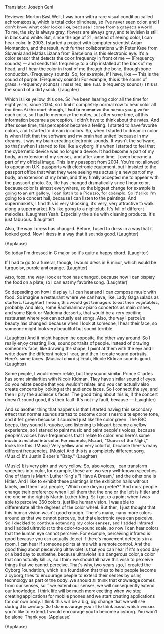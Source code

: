 

Translator: Joseph Geni

Reviewer: Morton Bast
Well, I was born with a rare visual condition
called achromatopsia, which is total color blindness,
so I&#39;ve never seen color,
and I don&#39;t know what color looks like,
because I come from a grayscale world.
To me, the sky is always gray,
flowers are always gray,
and television is still in black and white.
But, since the age of 21,
instead of seeing color, I can hear color.
In 2003, I started a project
with computer scientist Adam Montandon,
and the result, with further collaborations
with Peter Kese from Slovenia
and Matias Lizana from Barcelona,
is this electronic eye.
It&#39;s a color sensor that detects
the color frequency in front of me — (Frequency sounds) —
and sends this frequency to a chip installed
at the back of my head, and I hear the color in front of me
through the bone, through bone conduction.
(Frequency sounds) So, for example, if I have, like —
This is the sound of purple. (Frequency sounds)
For example, this is the sound of grass. (Frequency sounds)
This is red, like TED. (Frequency sounds)
This is the sound of a dirty sock. 
(Laughter)

Which is like yellow, this one.
So I&#39;ve been hearing color all the time for eight years,
since 2004, so I find it completely normal now
to hear color all the time.
At the start, though, I had to memorize the names you give
for each color, so I had to memorize the notes,
but after some time, all this information
became a perception.
I didn&#39;t have to think about the notes.
And after some time, this perception became a feeling.
I started to have favorite colors,
and I started to dream in colors.
So, when I started to dream in color is when I felt
that the software and my brain had united,
because in my dreams, it was my brain creating
electronic sounds. It wasn&#39;t the software,
so that&#39;s when I started to feel like a cyborg.
It&#39;s when I started to feel that the cybernetic device
was no longer a device.
It had become a part of my body,
an extension of my senses,
and after some time, it even became a part
of my official image.
This is my passport from 2004.
You&#39;re not allowed to appear on U.K. passports
with electronic equipment, but I insisted
to the passport office that what they were seeing
was actually a new part of my body,
an extension of my brain, and they finally accepted me
to appear with the passport photo.
So, life has changed dramatically since I hear color,
because color is almost everywhere,
so the biggest change for example is
going to an art gallery, I can listen to a Picasso,
for example. So it&#39;s like I&#39;m going to a concert hall,
because I can listen to the paintings.
And supermarkets, I find this is very shocking,
it&#39;s very, very attractive to walk along a supermarket.
It&#39;s like going to a nightclub.
It&#39;s full of different melodies. 
(Laughter)
 Yeah.
Especially the aisle with cleaning products.
It&#39;s just fabulous. 
(Laughter)

Also, the way I dress has changed.
Before, I used to dress in a way that it looked good.
Now I dress in a way that it sounds good. 
(Laughter)


(Applause)

So today I&#39;m dressed in C major,
so it&#39;s quite a happy chord. 
(Laughter)

If I had to go to a funeral, though,
I would dress in B minor, which would be
turquoise, purple and orange. 
(Laughter)

Also, food, the way I look at food has changed,
because now I can display the food on a plate,
so I can eat my favorite song. 
(Laughter)

So depending on how I display it,
I can hear and I can compose music with food.
So imagine a restaurant where we can have, like,
Lady Gaga salads as starters. 
(Laughter)
 I mean,
this would get teenagers to eat their vegetables, probably.
And also, some Rachmaninov piano concertos
as main dishes, and some Bjork or Madonna desserts,
that would be a very exciting restaurant
where you can actually eat songs.
Also, the way I perceive beauty has changed,
because when I look at someone, I hear their face,
so someone might look very beautiful but sound terrible.

(Laughter)
 And it might happen the opposite,
the other way around. So I really enjoy creating, like,
sound portraits of people.
Instead of drawing someone&#39;s face, like drawing the shape,
I point at them with the eye and I write down
the different notes I hear, and then I create sound portraits.
Here&#39;s some faces.
(Musical chords)
Yeah, Nicole Kidman sounds good. 
(Laughter)

Some people, I would never relate, but they sound similar.
Prince Charles has some similarities with Nicole Kidman.
They have similar sound of eyes.
So you relate people that you wouldn&#39;t relate,
and you can actually also create concerts
by looking at the audience faces.
So I connect the eye, and then I play the audience&#39;s faces.
The good thing about this is,
if the concert doesn&#39;t sound good, it&#39;s their fault.
It&#39;s not my fault, because — 
(Laughter)

And so another thing that happens is that
I started having this secondary effect
that normal sounds started to become color.
I heard a telephone tone, and it felt green
because it sounded just like the color green.
The BBC beeps, they sound turquoise,
and listening to Mozart became a yellow experience,
so I started to paint music and paint people&#39;s voices,
because people&#39;s voices have frequencies
that I relate to color.
And here&#39;s some music translated into color.
For example, Mozart, &quot;Queen of the Night,&quot; looks like this.
(Music) Very yellow and very colorful,
because there&#39;s many different frequencies.
(Music)
And this is a completely different song.
(Music) It&#39;s Justin Bieber&#39;s &quot;Baby.&quot; 
(Laughter)

(Music)
It is very pink and very yellow.
So, also voices, I can transform speeches into color,
for example, these are two very well-known speeches.
One of them is Martin Luther King&#39;s &quot;I Have A Dream,&quot;
and the other one is Hitler.
And I like to exhibit these paintings in the exhibition halls
without labels, and then I ask people,
&quot;Which one do you prefer?&quot;
And most people change their preference
when I tell them that the one on the left is Hitler
and the one on the right is Martin Luther King.
So I got to a point when I was able to perceive 360 colors,
just like human vision.
I was able to differentiate all the degrees of the color wheel.
But then, I just thought that
this human vision wasn&#39;t good enough.
There&#39;s many, many more colors around us
that we cannot perceive,
but that electronic eyes can perceive.
So I decided to continue extending my color senses,
and I added infrared and I added ultraviolet
to the color-to-sound scale, so now I can hear colors
that the human eye cannot perceive.
For example, perceiving infrared is good because you can
actually detect if there&#39;s movement detectors in a room.
I can hear if someone points at me with a remote control.
And the good thing about perceiving ultraviolet is that
you can hear if it&#39;s a good day or a bad day to sunbathe,
because ultraviolet is a dangerous color,
a color that can actually kill us, so I think we should all have this wish
to perceive things that we cannot perceive.
That&#39;s why, two years ago,
I created the Cyborg Foundation,
which is a foundation that tries to help people
become a cyborg, tries to encourage people
to extend their senses
by using technology as part of the body.
We should all think that knowledge comes from our senses,
so if we extend our senses,
we will consequently extend our knowledge.
I think life will be much more exciting
when we stop creating applications for mobile phones
and we start creating applications for our own body.
I think this will be a big, big change
that we will see during this century.
So I do encourage you all to think about which senses
you&#39;d like to extend.
I would encourage you to become a cyborg.
You won&#39;t be alone. Thank you. 
(Applause)


(Applause)

